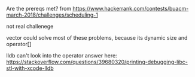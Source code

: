 Are the prereqs met?
from
https://www.hackerrank.com/contests/buacm-march-2018/challenges/scheduling-1

not real challenege

vector could solve most of these problems, because its dynamic size and
operator[]

lldb can't look into the operator
answer here:
https://stackoverflow.com/questions/39680320/printing-debugging-libc-stl-with-xcode-lldb
